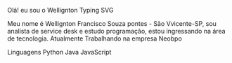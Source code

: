 Olá! eu sou o Wellignton 
Typing SVG

Meu nome é Wellignton Francisco Souza pontes - São Vvicente-SP, sou analista de service desk e estudo programação, estou ingressando na área de tecnologia.
Atualmente Trabalhando na empresa Neobpo


Linguagens
Python Java JavaScript 


